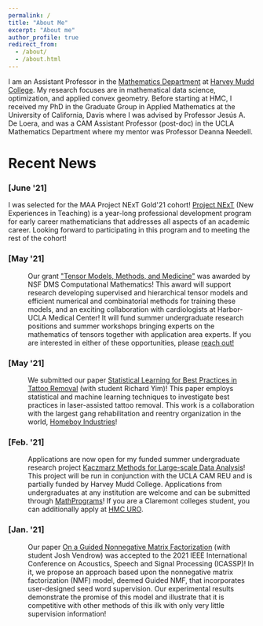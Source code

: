 ```yaml
---
permalink: /
title: "About Me"
excerpt: "About me"
author_profile: true
redirect_from:
  - /about/
  - /about.html
---
```


I am an Assistant Professor in the [Mathematics Department](https://www.hmc.edu/mathematics/) at [Harvey Mudd College](https://www.hmc.edu/). My research focuses are in mathematical data science, optimization, and applied convex geometry. Before starting at HMC, I received my PhD in the Graduate Group in Applied Mathematics at the University of California, Davis where I was advised by Professor Jesús A. De Loera, and was a CAM Assistant Professor (post-doc) in the UCLA Mathematics Department where my mentor was Professor Deanna Needell.

Recent News
===========
<h3>[June '21]</h3> I was selected for the MAA Project NExT Gold'21 cohort!  <a href="https://www.maa.org/programs-and-communities/professional-development/project-next">Project NExT</a> (New Experiences in Teaching) is a year-long professional development program for early career mathematicians that addresses all aspects of an academic career. Looking forward to participating in this program and to meeting the rest of the cohort!
<dt><h3>[May '21]</h3></dt> <dd>Our grant <a href="https://www.nsf.gov/awardsearch/showAward?AWD_ID=2111440&HistoricalAwards=false">"Tensor Models, Methods, and Medicine"</a> was awarded by NSF DMS Computational Mathematics!  This award will support research developing supervised and hierarchical tensor models and efficient numerical and combinatorial methods for training these models, and an exciting collaboration with cardiologists at Harbor-UCLA Medical Center!  It will fund summer undergraduate research positions and summer workshops bringing experts on the mathematics of tensors together with application area experts.  If you are interested in either of these opportunities, please <a href="mailto:jhaddock@g.hmc.edu">reach out!</a></dd>
<dt><h3>[May '21]</h3></dt> <dd>We submitted our paper <a href="https://arxiv.org/abs/2105.09065">Statistical Learning for Best Practices in Tattoo Removal</a> (with student Richard Yim)!  This paper employs statistical and machine learning techniques to investigate best practices in laser-assisted tattoo removal.  This work is a collaboration with the largest gang rehabilitation and reentry organization in the world, <a href="https://homeboyindustries.org/">Homeboy Industries</a>!</dd>
<dt><h3>[Feb. '21]</h3></dt> <dd>Applications are now open for my funded summer undergraduate research project <a href="https://uro.hmc.edu/projects">Kaczmarz Methods for Large-scale Data Analysis</a>!  This project will be run in conjunction with the UCLA CAM REU and is partially funded by Harvey Mudd College.  Applications from undergraduates at any institution are welcome and can be submitted through <a href="https://www.mathprograms.org/db/programs/1067">MathPrograms</a>! If you are a Claremont colleges student, you can additionally apply at <a href="https://uro.hmc.edu/projects">HMC URO</a>.</dd>
<dt><h3>[Jan. '21]</h3></dt> <dd>Our paper <a href="https://arxiv.org/abs/2010.11365">On a Guided Nonnegative Matrix Factorization</a> (with student Josh Vendrow) was accepted to the 2021 IEEE International Conference on Acoustics, Speech and Signal Processing (ICASSP)!  In it, we propose an approach based upon the nonnegative matrix factorization (NMF) model, deemed Guided NMF, that incorporates user-designed seed word supervision. Our experimental results demonstrate the promise of this model and illustrate that it is competitive with other methods of this ilk with only very little supervision information!</dd>
<!--<dt><h3>[Dec. '20]</h3></dt> <dd>Our paper <a href="http://arxiv.org/abs/1912.03544">Greed Works: An Improved Analysis of Sampling Kaczmarz-Motzkin</a> (with Anna Ma) was accepted for publication to the SIAM Journal on Mathematical Data Science (SIMODS)!  In this work, we present an improved convergence analysis of the Sampling Kaczmarz-Motzkin (SKM) family of methods on consistent systems of linear equations.  Our analysis illustrates the advantage of using greedier members of this family and presents intuition for why Motzkin's (maximal residual) method often converges faster than the Randomized Kaczmarz method! We additionally specialize our analysis to two specific forms of linear systems, including average consensus systems.</dd>
<dt><h3>[Nov. '20]</h3></dt> <dd>Our paper <a href="https://arxiv.org/abs/1905.13404">Data-driven Algorithm Selection and Tuning in Optimization and Signal Processing</a> was accepted for publication to the Annals of Mathematics and Artificial Intelligence! In this paper, we train machine learning methods to automatically improve the performance of optimization and signal processing algorithms. As a proof of concept, we use our approach to improve two popular data processing subroutines in data science: stochastic gradient descent and greedy methods in compressed sensing!</dd>
<dt><h3>[Oct. '20]</h3></dt> <dd>We (with student Edwin Chau) submitted the paper <a href="https://arxiv.org/abs/2010.10635">On Application of Block Kaczmarz Methods in Matrix Factorization</a>!  In this work, we discuss and test a block Kaczmarz solver that replaces the least-squares subroutine in the common alternating scheme for matrix factorization. This variant trades a small increase in factorization error for significantly faster algorithmic performance. In doing so we find block sizes that produce a solution comparable to that of the least-squares solver for only a fraction of the runtime and working memory requirement!</dd>
<dt><h3>[Oct. '20]</h3></dt> <dd>We (with student Sixian Li) submitted the paper <a href="http://arxiv.org/abs/2010.07956">Semi-supervised NMF Models for Topic Modeling in Learning Tasks</a>!  In this work, we propose several new semi-supervised NMF (SSNMF) models and show that these are naturally formulated as the maximum likelihood estimators given a generative factorization model and assumed distributions of uncertainty in the observed data.  We develop training methods for the general forms of these models and illustrate how to apply them to the classification task; our experiments show that these methods are very promising and achieve high classification accuracy on the 20 Newsgroups data (while also developing a coherent topic model and classifying in a low-dimensional space)!</dd>
<dt><h3>[Sep. '20]</h3></dt> <dd>We (with student Josh Vendrow) submitted the paper "Neural Nonnegative CP Decomposition for Hierarchical Tensor Analysis"!  We propose a model for hierarchical tensor decomposition and a neural network-inspired technique for training the model.  This model allows a user to decompose a tensor at different granularities (ranks) and to visualize the relationship between the learned topics at different levels of hierarchy!</dd>
<dt><h3>[Sep. '20]</h3></dt> <dd>We submitted the paper <a href="https://arxiv.org/abs/2009.08089">Quantile-based Iterative Methods for Corrupted Systems of Linear Equations</a>!  In this paper, we propose iterative methods for solving large-scale and arbitrarily corrupted systems of equations.  We provide both theoretical and empirical evidence of the promise of these methods; our theoretical results build upon new and classical results in high-dimensional probability.</dd>
<dt><h3>[Sep. '20]</h3></dt> <dd>We submitted the paper "Weakly-Supervised Object Localization using Semi-supervised Nonnegative Matrix Factorization"!  We combine a new form of semi-supervised nonnegative matrix factorization with convolutional neural network filters to produce a successful model for object localization in multi-class image datasets.</dd>
<dt><h3>[Sep. '20]</h3></dt> <dd>Our paper <a href="https://arxiv.org/abs/2001.00631">On Large-Scale Dynamic Topic Modeling with Nonnegative CP Tensor Decomposition</a> was accepted for publication in the Proceedings of the Women in Data Science and Mathematics (WiSDM) Workshop!  This collaboration was begun at the Research Collaboration Workshop for <a href="https://icerm.brown.edu/topical_workshops/tw19-5-wisdm/">Women in Data Science and Mathematics</a>, July 2019 held at <a href="https://icerm.brown.edu/">ICERM</a> (funded by ICERM, <a href="https://awm-math.org/">AWM</a> and <a href="http://dimacs.rutgers.edu/">DIMACS</a> (NSF grant CCF1144502)).</dd>
<dt><h3>[Aug. '20]</h3></dt> <dd>We (with student Josh Vendrow) submitted the paper <a href="https://arxiv.org/abs/2009.09087">Feature Selection on Lyme Disease Patient Survey Data</a>!  In this work, we use basic machine learning techniques to perform feature selection on a large-scale survey dataset from a private Lyme disease patient database, <a href="https://www.lymedisease.org/mylymedata-lyme-disease-research/">MyLymeData</a>.</dd>-->
<!--<p>I received the AMS-Simons Foundation Travel Grant for 2018-2020.</p>-->
